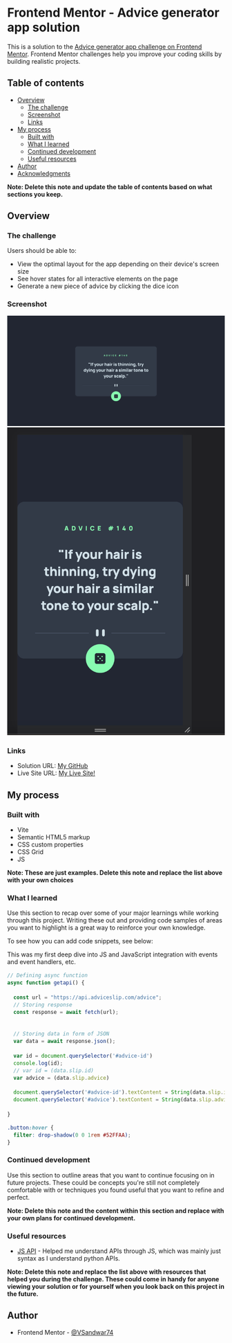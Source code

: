 # Frontend Mentor - Advice generator app solution

This is a solution to the [Advice generator app challenge on Frontend Mentor](https://www.frontendmentor.io/challenges/advice-generator-app-QdUG-13db). Frontend Mentor challenges help you improve your coding skills by building realistic projects.

## Table of contents

- [Overview](#overview)
  - [The challenge](#the-challenge)
  - [Screenshot](#screenshot)
  - [Links](#links)
- [My process](#my-process)
  - [Built with](#built-with)
  - [What I learned](#what-i-learned)
  - [Continued development](#continued-development)
  - [Useful resources](#useful-resources)
- [Author](#author)
- [Acknowledgments](#acknowledgments)

**Note: Delete this note and update the table of contents based on what sections you keep.**

## Overview

### The challenge

Users should be able to:

- View the optimal layout for the app depending on their device's screen size
- See hover states for all interactive elements on the page
- Generate a new piece of advice by clicking the dice icon

### Screenshot

![](./images/Screenshot%202023-01-07%20at%209.29.53%20PM.png)
![](./images/Screenshot%202023-01-07%20at%209.30.00%20PM.png)

### Links

- Solution URL: [My GitHub](https://github.com/VSandwar74/product-preview-card-component-main)
- Live Site URL: [My Live Site!](https://stellular-fox-3c8349.netlify.app/)

## My process

### Built with

- Vite
- Semantic HTML5 markup
- CSS custom properties
- CSS Grid
- JS

**Note: These are just examples. Delete this note and replace the list above with your own choices**

### What I learned

Use this section to recap over some of your major learnings while working through this project. Writing these out and providing code samples of areas you want to highlight is a great way to reinforce your own knowledge.

To see how you can add code snippets, see below:

This was my first deep dive into JS and JavaScript integration with events and event handlers, etc.

```js
// Defining async function
async function getapi() {
  
  const url = "https://api.adviceslip.com/advice";
  // Storing response
  const response = await fetch(url);
  
  
  // Storing data in form of JSON
  var data = await response.json();
  
  var id = document.querySelector('#advice-id')
  console.log(id);
  // var id = (data.slip.id)
  var advice = (data.slip.advice)
  
  document.querySelector('#advice-id').textContent = String(data.slip.id)
  document.querySelector('#advice').textContent = String(data.slip.advice)

}
```
```css
.button:hover {
  filter: drop-shadow(0 0 1rem #52FFAA);
}
```

### Continued development

Use this section to outline areas that you want to continue focusing on in future projects. These could be concepts you're still not completely comfortable with or techniques you found useful that you want to refine and perfect.

**Note: Delete this note and the content within this section and replace with your own plans for continued development.**

### Useful resources

- [JS API](https://www.geeksforgeeks.org/how-to-use-the-javascript-fetch-api-to-get-data/) - Helped me understand APIs through JS, which was mainly just syntax as I understand python APIs.

**Note: Delete this note and replace the list above with resources that helped you during the challenge. These could come in handy for anyone viewing your solution or for yourself when you look back on this project in the future.**

## Author

- Frontend Mentor - [@VSandwar74](https://www.frontendmentor.io/profile/VSandwar74)

